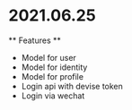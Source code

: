 
# 2021.06.25
** Features **
+ Model for user
+ Model for identity
+ Model for profile
+ Login api with devise token
+ Login via wechat
